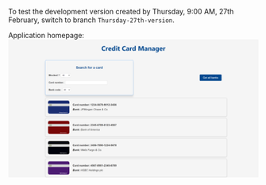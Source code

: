 To test the development version created by Thursday, 9:00 AM, 27th February, switch to branch `Thursday-27th-version`.

Application homepage:
![Application Image](client/public/Assets/Readme/Application.png)
